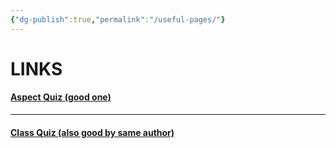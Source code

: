 ```yaml
---
{"dg-publish":true,"permalink":"/useful-pages/"}
---
```


# LINKS

#### [Aspect Quiz (good one)](https://uquiz.com/quiz/3dH2kX/communistvriskas-aspect-quiz-1-1)
---
#### [Class Quiz (also good by same author)](https://uquiz.com/quiz/qlGGNy/communistvriskas-class-quiz)
